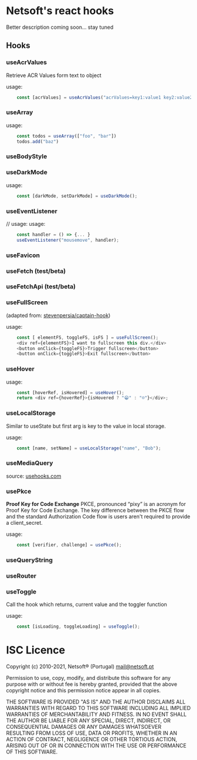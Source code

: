# Netsoft's react hooks

Better description coming soon... stay tuned

## Hooks

### useAcrValues

Retrieve ACR Values form text to object

usage:

```JavaScript
    const [acrValues] = useAcrValues("acrValues=key1:value1 key2:value2");
```

### useArray

usage:

```JavaScript
    const todos = useArray(["foo", "bar"])
    todos.add("baz")
```

### useBodyStyle

### useDarkMode

usage:

```JavaScript
    const [darkMode, setDarkMode] = useDarkMode();
```

### useEventListener

// usage:
usage:

```JavaScript
    const handler = () => {... }
    useEventListener("mousemove", handler);
```

### useFavicon

### useFetch (test/beta)

### useFetchApi (test/beta)

### useFullScreen

(adapted from: [stevenpersia/captain-hook](https://github.com/stevenpersia/captain-hook/blob/master/useFullScreen.js))

usage:

```JavaScript
    const [ elementFS, toggleFS, isFS ] = useFullScreen();
    <div ref={elementFS}>I want to fullscreen this div.</div>
    <button onClick={toggleFS}>Trigger fullscreen</button>
    <button onClick={toggleFS}>Exit fullscreen</button>
```

### useHover

usage:

```JavaScript
    const [hoverRef, isHovered] = useHover();
    return <div ref={hoverRef}>{isHovered ? "😁" : "☹️"}</div>;
```

### useLocalStorage

Similar to useState but first arg is key to the value in local storage.

usage:

```JavaScript
    const [name, setName] = useLocalStorage("name", "Bob");
```

### useMediaQuery

source: [usehooks.com](https://usehooks.com/useMedia/)

### usePkce

**Proof Key for Code Exchange**
PKCE, pronounced “pixy” is an acronym for Proof Key for Code Exchange.
The key difference between the PKCE flow and the standard Authorization Code flow is users aren't required to provide a client_secret.

usage:

```JavaScript
    const [verifier, challenge] = usePkce();
```

### useQueryString

### useRouter

### useToggle

Call the hook which returns, current value and the toggler function

usage:

```JavaScript
    const [isLoading, toggleLoading] = useToggle();
```

# ISC Licence

Copyright (c) 2010-2021, Netsoft® (Portugal) mail@netsoft.pt

Permission to use, copy, modify, and distribute this software for any
purpose with or without fee is hereby granted, provided that the above
copyright notice and this permission notice appear in all copies.

THE SOFTWARE IS PROVIDED "AS IS" AND THE AUTHOR DISCLAIMS ALL WARRANTIES
WITH REGARD TO THIS SOFTWARE INCLUDING ALL IMPLIED WARRANTIES OF
MERCHANTABILITY AND FITNESS. IN NO EVENT SHALL THE AUTHOR BE LIABLE FOR
ANY SPECIAL, DIRECT, INDIRECT, OR CONSEQUENTIAL DAMAGES OR ANY DAMAGES
WHATSOEVER RESULTING FROM LOSS OF USE, DATA OR PROFITS, WHETHER IN AN
ACTION OF CONTRACT, NEGLIGENCE OR OTHER TORTIOUS ACTION, ARISING OUT OF
OR IN CONNECTION WITH THE USE OR PERFORMANCE OF THIS SOFTWARE.
